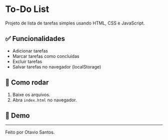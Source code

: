 # To-Do List

Projeto de lista de tarefas simples usando HTML, CSS e JavaScript.

## ✅ Funcionalidades
- Adicionar tarefas
- Marcar tarefas como concluídas
- Excluir tarefas
- Salvar tarefas no navegador (localStorage)

## 🚀 Como rodar
1. Baixe os arquivos.
2. Abra `index.html` no navegador.

## 🔗 Demo


---

Feito por Otavio Santos.
